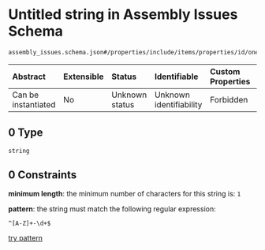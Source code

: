 # Untitled string in Assembly Issues Schema

```txt
assembly_issues.schema.json#/properties/include/items/properties/id/oneOf/0
```



| Abstract            | Extensible | Status         | Identifiable            | Custom Properties | Additional Properties | Access Restrictions | Defined In                                                                                  |
| :------------------ | :--------- | :------------- | :---------------------- | :---------------- | :-------------------- | :------------------ | :------------------------------------------------------------------------------------------ |
| Can be instantiated | No         | Unknown status | Unknown identifiability | Forbidden         | Allowed               | none                | [assembly\_issues.schema.json\*](../out/assembly_issues.schema.json "open original schema") |

## 0 Type

`string`

## 0 Constraints

**minimum length**: the minimum number of characters for this string is: `1`

**pattern**: the string must match the following regular expression:&#x20;

```regexp
^[A-Z]+-\d+$
```

[try pattern](https://regexr.com/?expression=%5E%5BA-Z%5D%2B-%5Cd%2B%24 "try regular expression with regexr.com")
